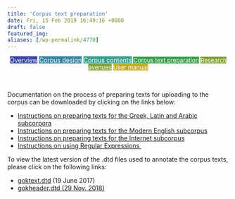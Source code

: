 ```yaml
---
title: 'Corpus text preparation'
date: Fri, 15 Feb 2019 16:49:16 +0000
draft: false
featured_img: 
aliases: [/wp-permalink/4770]
---
```


<div class="entry-post"><p style="text-align: center;"><a class="fasc-button fasc-size-medium fasc-type-flat fasc-rounded-medium" style="background-color: #333f9e; color: #ffffff;" href="http://genealogiesofknowledge.net/genealogies-knowledge-corpus/">Overview</a>&nbsp;<a class="fasc-button fasc-size-medium fasc-type-flat fasc-rounded-medium" style="background-color: #33809e; color: #ffffff;" href="http://genealogiesofknowledge.net/genealogies-knowledge-corpus/corpus-design/">Corpus design</a>&nbsp;<a class="fasc-button fasc-size-medium fasc-type-flat fasc-rounded-medium" style="background-color: #339e89; color: #ffffff;" href="http://genealogiesofknowledge.net/genealogies-knowledge-corpus/corpus-contents/">Corpus contents</a><span style="font-size: 0.95em;">&nbsp;<a class="fasc-button fasc-size-medium fasc-type-flat fasc-rounded-medium" style="background-color: #339e48; color: #ffffff;" href="http://genealogiesofknowledge.net/genealogies-knowledge-corpus/corpus-text-preparation/">Corpus text preparation</a>&nbsp;<a class="fasc-button fasc-size-medium fasc-type-flat fasc-rounded-medium" style="background-color: #809e33; color: #ffffff;" href="http://genealogiesofknowledge.net/research-avenues/">Research avenues</a>&nbsp;<a class="fasc-button fasc-size-medium fasc-type-flat fasc-rounded-medium" style="background-color: #c2a91d; color: #ffffff;" href="http://genealogiesofknowledge.net/software/manual/">User manual</a></span></p>
&nbsp;

Documentation on the process of&nbsp;preparing texts for uploading to the corpus can be downloaded by clicking on the links below:
<ul>
 	<li><a href="/wp-content/uploads/2019/03/Instructions-for-Premodern-Corpus-01-June-18.pdf">Instructions on preparing texts for the Greek, Latin and Arabic subcorpora</a></li>
 	<li><a href="/wp-content/uploads/2019/03/Instructions-for-Modern-corpus-19-March-19.pdf">Instructions on preparing texts for the Modern English subcorpus</a></li>
 	<li><a href="/wp-content/uploads/2018/11/Instructions-for-Internet-Corpus-29-Nov.-18.pdf">Instructions on preparing texts for the Internet subcorpus</a></li>
 	<li><a href="/wp-content/uploads/2019/03/Instructions-on-using-Regular-Expressions-01-June-18.pdf">Instructions on using Regular Expressions&nbsp;</a></li>
</ul>
To view the latest version of the .dtd files used to annotate the corpus texts, please click on the following links:
<ul>
 	<li><a href="/wp-content/uploads/2017/06/goktext.pdf">goktext.dtd</a> (19 June 2017)</li>
 	<li><a href="/wp-content/uploads/2018/11/GOKHEADER-Nov-2018.pdf">gokheader.dtd (29 Nov. 2018)</a></li>
</ul></div>